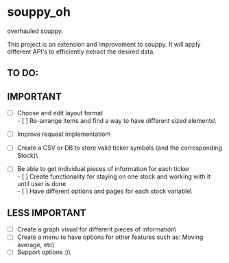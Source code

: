 # souppy_oh
overhauled souppy.

This project is an extension and improvement to souppy. It will apply different API's to efficiently extract the desired data.

TO DO:
------

IMPORTANT
--------- 
- [ ] Choose and edit layout format\
	  - [ ] Re-arrange items and find a way to have different sized elements\
- [ ] Improve request implementation\
- [ ] Create a CSV or DB to store valid ticker symbols (and the corresponding Stock)\
- [ ] Be able to get individual pieces of information for each ticker\
	  - [ ] Create functionality for staying on one stock and working with it until user is done\
	  - [ ] Have different options and pages for each stock variable\


LESS IMPORTANT
--------------

- [ ] Create a graph visual for different pieces of information\
- [ ] Create a menu to have options for other features such as: Moving average, etc\
- [ ] Support options :)\
